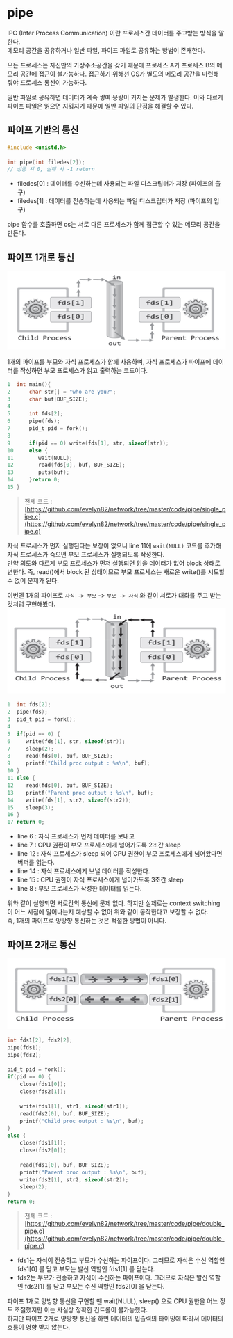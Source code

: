 # pipe

IPC (Inter Process Communication) 이란 프로세스간 데이터를 주고받는 방식을 말한다.<br>
메모리 공간을 공유하거나 일반 파일, 파이프 파일로 공유하는 방법이 존재한다.<br>

모든 프로세스는 자신만의 가상주소공간을 갖기 때문에 프로세스 A가 프로세스 B의 메모리 공간에 접근이 불가능하다. 접근하기 위해선 OS가 별도의 메모리 공간을 마련해 줘야 프로세스 통신이 가능하다.<br>

일반 파일로 공유하면 데이터가 계속 쌓여 용량이 커지는 문제가 발생한다. 이와 다르게 파이프 파일은 읽으면 지워지기 때문에 일반 파일의 단점을 해결할 수 있다.<br>

## 파이프 기반의 통신

```c
#include <unistd.h>

int pipe(int filedes[2]);
// 성공 시 0, 실패 시 -1 return
```

- filedes[0] : 데이터를 수신하는데 사용되는 파일 디스크립터가 저장 (파이프의 출구)
- filedes[1] : 데이터를 전송하는데 사용되는 파일 디스크립터가 저장 (파이프의 입구)

pipe 함수를 호출하면 os는 서로 다른 프로세스가 함께 접근할 수 있는 메모리 공간을 만든다.<br>

## 파이프 1개로 통신

![png](/_img/single_pipe.png) <br>

1개의 파이프를 부모와 자식 프로세스가 함께 사용하며, 자식 프로세스가 파이프에 데이터를 작성하면 부모 프로세스가 읽고 출력하는 코드이다.<br>

```c
1  int main(){
2      char str[] = "who are you?";
3      char buf[BUF_SIZE];
4
5      int fds[2];
6      pipe(fds);
7      pid_t pid = fork();
8
9      if(pid == 0) write(fds[1], str, sizeof(str));
10     else {
11        wait(NULL);
12        read(fds[0], buf, BUF_SIZE);
13        puts(buf);
14     }return 0;
15 }
```
> 전제 코드 : [https://github.com/evelyn82/network/tree/master/code/pipe/single_pipe.c](https://github.com/evelyn82/network/tree/master/code/pipe/single_pipe.c)

자식 프로세스가 먼저 실행된다는 보장이 없으니 line 11에 ```wait(NULL)``` 코드를 추가해 자식 프로세스가 죽으면 부모 프로세스가 실행되도록 작성한다.<br>
만약 의도와 다르게 부모 프로세스가 먼저 실행되면 읽을 데이터가 없어 block 상태로 변한다. 즉, read()에서 block 된 상태이므로 부모 프로세스는 새로운 write()를 시도할 수 없어 문제가 된다.<br>


이번엔 1개의 파이프로 ```자식 -> 부모``` -> ```부모 -> 자식``` 와 같이 서로가 대화를 주고 받는 것처럼 구현해봤다.<br>
![png](/_img/single_pipe_issue.png) <br>
```c
1  int fds[2];
2  pipe(fds);
3  pid_t pid = fork();
4
5  if(pid == 0) {
6     write(fds[1], str, sizeof(str));
7     sleep(2);
8     read(fds[0], buf, BUF_SIZE);
9     printf("Child proc output : %s\n", buf);
10 }
11 else {
12    read(fds[0], buf, BUF_SIZE);
13    printf("Parent proc output : %s\n", buf);
14    write(fds[1], str2, sizeof(str2));
15    sleep(3);
16 }
17 return 0;
```

- line 6 : 자식 프로세스가 먼저 데이터를 보내고
- line 7 : CPU 권환이 부모 프로세스에게 넘어가도록 2초간 sleep
- line 12 : 자식 프로세스가 sleep 되어 CPU 권한이 부모 프로세스에게 넘어왔다면 버퍼를 읽는다.
- line 14 : 자식 프로세스에게 보낼 데이터를 작성한다.
- line 15 : CPU 권한이 자식 프로세스에게 넘어가도록 3초간 sleep
- line 8 : 부모 프로세스가 작성한 데이터를 읽는다.

위와 같이 실행되면 서로간의 통신에 문제 없다. 하지만 실제로는 context switching 이 어느 시점에 일어나는지 예상할 수 없어 위와 같이 동작한다고 보장할 수 없다.<br>
즉, 1개의 파이프로 양방향 통신하는 것은 적절한 방법이 아니다.<br>


## 파이프 2개로 통신

![png](/_img/double_pipe.png)<br>

```c
int fds1[2], fds2[2];
pipe(fds1);
pipe(fds2);

pid_t pid = fork();
if(pid == 0) {
    close(fds1[0]);
    close(fds2[1]);

    write(fds1[1], str1, sizeof(str1));
    read(fds2[0], buf, BUF_SIZE);
    printf("Child proc output : %s\n", buf);
}
else {
    close(fds1[1]);
    close(fds2[0]);

    read(fds1[0], buf, BUF_SIZE);
    printf("Parent proc output : %s\n", buf);
    write(fds2[1], str2, sizeof(str2));
    sleep(2);
}
return 0;
```
> 전제 코드 : [https://github.com/evelyn82/network/tree/master/code/pipe/double_pipe.c](https://github.com/evelyn82/network/tree/master/code/pipe/double_pipe.c)

- fds1는 자식이 전송하고 부모가 수신하는 파이프이다. 그러므로 자식은 수신 역할인 fds1[0] 를 닫고 부모는 발신 역할인 fds1[1] 를 닫는다.
- fds2는 부모가 전송하고 자식이 수신하는 파이프이다. 그러므로 자식은 발신 역할인 fds2[1] 를 닫고 부모는 수신 역할인 fds2[0] 을 닫는다.

파이프 1개로 양방향 통신을 구현할 땐 wait(NULL), sleep() 으로 CPU 권한을 어느 정도 조절했지만 이는 사실상 정확한 컨트롤이 불가능했다.<br>
하지만 파이프 2개로 양방향 통신을 하면 데이터의 입출력의 타이밍에 따라서 데이터의 흐름이 영향 받지 않는다.<br>
